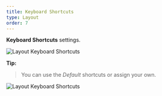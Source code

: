 ```yaml
---
title: Keyboard Shortcuts
type: Layout
order: 7
---
```


**Keyboard Shortcuts** settings.

![Layout Keyboard Shortcuts](http://f.cl.ly/items/0m1h0y342X0N2j320n1I/11%20Shortcuts.png)

**Tip:**

> You can use the *Default* shortcuts or assign your own.

![Layout Keyboard Shortcuts](http://f.cl.ly/items/273o1g293N3i24311n1A/11%20Shortcuts%20Panel.png)
